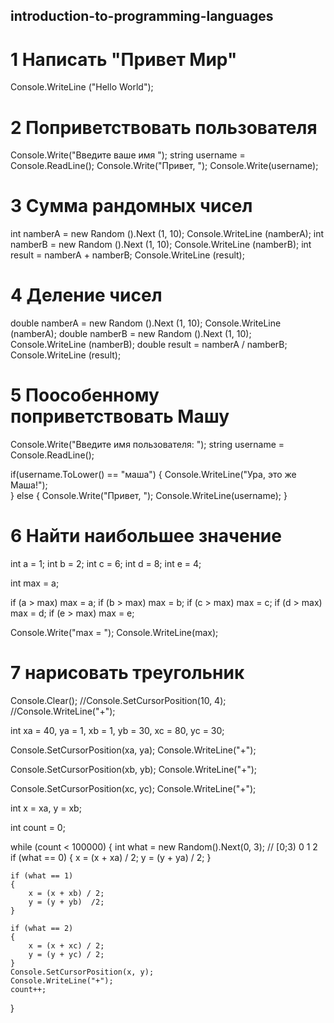 ## introduction-to-programming-languages 


# 1 Написать "Привет Мир"


Console.WriteLine ("Hello World");



# 2 Поприветствовать пользователя

Console.Write("Введите ваше имя ");
string username = Console.ReadLine();
Console.Write("Привет, ");
Console.Write(username);



# 3 Сумма рандомных чисел

int namberA = new Random ().Next (1, 10);
Console.WriteLine (namberA);
int namberB = new Random ().Next (1, 10);
Console.WriteLine (namberB);
int result = namberA + namberB;
Console.WriteLine (result);



# 4 Деление чисел

double namberA = new Random ().Next (1, 10);
Console.WriteLine (namberA);
double namberB = new Random ().Next (1, 10);
Console.WriteLine (namberB);
double result = namberA / namberB;
Console.WriteLine (result);


# 5 Поособенному поприветствовать Машу

Console.Write("Введите имя пользователя: ");
string username = Console.ReadLine();

if(username.ToLower() == "маша")
{
  Console.WriteLine("Ура, это же Маша!");  
}
else
{
  Console.Write("Привет, ");
  Console.WriteLine(username);
}




# 6 Найти наибольшее значение

int a = 1;
int b = 2;
int c = 6;
int d = 8;
int e = 4;

int max = a;

if (a > max) max = a;
if (b > max) max = b;
if (c > max) max = c;
if (d > max) max = d;
if (e > max) max = e;

Console.Write("max = ");
Console.WriteLine(max);



# 7 нарисовать треугольник

Console.Clear();
//Console.SetCursorPosition(10, 4);
//Console.WriteLine("+");

int xa = 40,  ya = 1, 
    xb = 1,  yb = 30,
    xc = 80, yc = 30;

Console.SetCursorPosition(xa, ya);
Console.WriteLine("+");

Console.SetCursorPosition(xb, yb);
Console.WriteLine("+");

Console.SetCursorPosition(xc, yc);
Console.WriteLine("+");

int x = xa, y = xb;

int count = 0;

while (count < 100000)
{
    int what = new Random().Next(0, 3); // [0;3) 0 1 2
    if (what == 0)
    {
        x = (x + xa) / 2;
        y = (y + ya) / 2;
    }

    if (what == 1)
    {
        x = (x + xb) / 2;
        y = (y + yb)  /2;
    }

    if (what == 2)
    {
        x = (x + xc) / 2;
        y = (y + yc) / 2;
    }
    Console.SetCursorPosition(x, y);
    Console.WriteLine("+");
    count++;
}
